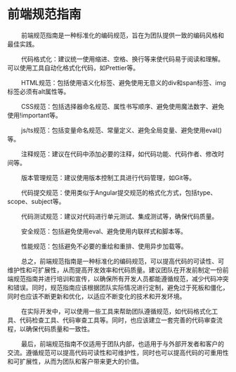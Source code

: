 # 前端规范指南
&nbsp;&nbsp;&nbsp;&nbsp;&nbsp;&nbsp;&nbsp;&nbsp;前端规范指南是一种标准化的编码规范，旨在为团队提供一致的编码风格和最佳实践。

&nbsp;&nbsp;&nbsp;&nbsp;&nbsp;&nbsp;&nbsp;&nbsp;代码格式化：建议统一使用缩进、空格、换行等来使代码易于阅读和理解。可以使用工具自动化格式化代码，如Prettier等。

&nbsp;&nbsp;&nbsp;&nbsp;&nbsp;&nbsp;&nbsp;&nbsp;HTML规范：包括使用语义化标签、避免使用无意义的div和span标签、img标签必须有alt属性等。

&nbsp;&nbsp;&nbsp;&nbsp;&nbsp;&nbsp;&nbsp;&nbsp;CSS规范：包括选择器命名规范、属性书写顺序、避免使用魔法数字、避免使用!important等。

&nbsp;&nbsp;&nbsp;&nbsp;&nbsp;&nbsp;&nbsp;&nbsp;js/ts规范：包括变量命名规范、常量定义、避免全局变量、避免使用eval()等。

&nbsp;&nbsp;&nbsp;&nbsp;&nbsp;&nbsp;&nbsp;&nbsp;注释规范：建议在代码中添加必要的注释，如代码功能、代码作者、修改时间等。

&nbsp;&nbsp;&nbsp;&nbsp;&nbsp;&nbsp;&nbsp;&nbsp;版本管理规范：建议使用版本控制工具进行代码管理，如Git等。

&nbsp;&nbsp;&nbsp;&nbsp;&nbsp;&nbsp;&nbsp;&nbsp;代码提交规范：使用类似于Angular提交规范的格式化方式，包括type、scope、subject等。

&nbsp;&nbsp;&nbsp;&nbsp;&nbsp;&nbsp;&nbsp;&nbsp;代码测试规范：建议对代码进行单元测试、集成测试等，确保代码质量。

&nbsp;&nbsp;&nbsp;&nbsp;&nbsp;&nbsp;&nbsp;&nbsp;安全规范：包括避免使用eval、避免使用内联样式和脚本等。

&nbsp;&nbsp;&nbsp;&nbsp;&nbsp;&nbsp;&nbsp;&nbsp;性能规范：包括避免不必要的重绘和重排、使用异步加载等。

&nbsp;&nbsp;&nbsp;&nbsp;&nbsp;&nbsp;&nbsp;&nbsp;总之，前端规范指南是一种标准化的编码规范，可以提高代码的可读性、可维护性和可扩展性，从而提高开发效率和代码质量。建议团队在开发前制定一份前端规范指南并进行培训和宣传，以确保所有开发人员都能遵循规范，减少代码冲突和错误。同时，规范指南应该根据团队实际情况进行定制，避免过于死板和僵化，同时也应该不断更新和优化，以适应不断变化的技术和开发环境。

&nbsp;&nbsp;&nbsp;&nbsp;&nbsp;&nbsp;&nbsp;&nbsp;在实际开发中，可以使用一些工具来帮助团队遵循规范，如代码格式化工具、代码检查工具、代码审查工具等。同时，也应该建立一套完善的代码审查流程，以确保代码质量和一致性。

&nbsp;&nbsp;&nbsp;&nbsp;&nbsp;&nbsp;&nbsp;&nbsp;最后，前端规范指南不仅适用于团队内部，也适用于与外部开发者和客户的交流。遵循规范可以提高代码可读性和可维护性，同时也可以提高代码的可重用性和可扩展性，从而为团队和客户带来更大的价值。